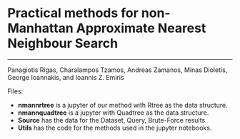 # Practical methods for non-Manhattan Approximate Nearest Neighbour Search
---
Panagiotis Rigas, Charalampos Tzamos, Andreas Zamanos, Minas Dioletis, George Ioannakis, and Ioannis Z. Emiris

Files:
- **nmannrtree** is a jupyter of our method with Rtree as the data structure.
- **nmannquadtree** is a jupyter with Quadtree as the data structure. 
- **Source** has the data for the Dataset, Query, Brute-Force results.
- **Utils** has the code for the methods used in the jupyter notebooks.


